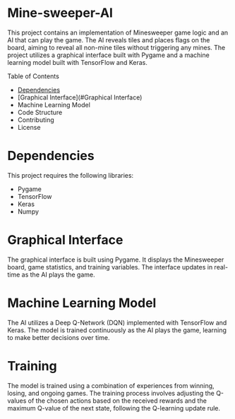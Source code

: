 # Mine-sweeper-AI
This project contains an implementation of Minesweeper game logic and an AI that can play the game. The AI reveals tiles and places flags on the board, aiming to reveal all non-mine tiles without triggering any mines. The project utilizes a graphical interface built with Pygame and a machine learning model built with TensorFlow and Keras.

Table of Contents
- [Dependencies](#Dependencies)
- [Graphical Interface](#Graphical Interface)
- Machine Learning Model
- Code Structure
- Contributing
- License

# Dependencies
This project requires the following libraries:

- Pygame
- TensorFlow
- Keras
- Numpy

# Graphical Interface
The graphical interface is built using Pygame. It displays the Minesweeper board, game statistics, and training variables. The interface updates in real-time as the AI plays the game.

# Machine Learning Model
The AI utilizes a Deep Q-Network (DQN) implemented with TensorFlow and Keras. The model is trained continuously as the AI plays the game, learning to make better decisions over time.

# Training
The model is trained using a combination of experiences from winning, losing, and ongoing games. The training process involves adjusting the Q-values of the chosen actions based on the received rewards and the maximum Q-value of the next state, following the Q-learning update rule.
